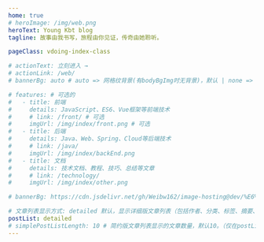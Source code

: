 ```yaml
---
home: true
# heroImage: /img/web.png
heroText: Young Kbt blog
tagline: 故事由我书写，旅程由你见证，传奇由她聆听。

pageClass: vdoing-index-class

# actionText: 立刻进入 →
# actionLink: /web/
# bannerBg: auto # auto => 网格纹背景(有bodyBgImg时无背景)，默认 | none => 无 | '大图地址' | background: 自定义背景样式       提示：如发现文本颜色不适应你的背景时可以到palette.styl修改$bannerTextColor变量

# features: # 可选的
#   - title: 前端
#     details: JavaScript、ES6、Vue框架等前端技术
#     # link: /front/ # 可选
#     imgUrl: /img/index/front.png # 可选
#   - title: 后端
#     details: Java、Web、Spring、Cloud等后端技术
#     # link: /java/
#     imgUrl: /img/index/backEnd.png
#   - title: 文档
#     details: 技术文档、教程、技巧、总结等文章
#     # link: /technology/
#     imgUrl: /img/index/other.png

# bannerBg: https://cdn.jsdelivr.net/gh/Weibw162/image-hosting@dev/%E6%9D%82%E5%BD%95/%E4%BC%8A%E8%95%BE%E9%9B%85.5vklmk9v83o0.webp   # 背景图，长度是整个屏幕

# 文章列表显示方式: detailed 默认，显示详细版文章列表（包括作者、分类、标签、摘要、分页等）| simple => 显示简约版文章列表（仅标题和日期）| none 不显示文章列表
postList: detailed
# simplePostListLength: 10 # 简约版文章列表显示的文章数量，默认10。（仅在postList设置为simple时生效）
---
```



<!-- 网页左下角动态gif 小熊猫挥手 -->
<!-- <img src="/img/panda-waving.png" class="panda no-zoom" style="width: 130px;height: 115px;opacity: 0.8;margin-bottom: -4px;padding-bottom:0;position: fixed;bottom: 0;left: 0.5rem;z-index: 1;"> -->


<ClientOnly>
  <!-- <WebInfo /> -->
  <IndexBigImg />
  <Fantasy />
</ClientOnly>


<script>
/*
触发全屏相关的代码
export default {
  mounted() {
    this.fullScreen();
    // 监听滚动
    window.addEventListener('scroll', () => {
      const index_class = document.getElementsByClassName('vdoing-index-class')[0];
      if(index_class){
        if(document.documentElement.scrollTop == 0){
          console.log(document.documentElement.scrollTop);
          this.fullScreen();
        }else{
          this.exitScreen();
        }
      }
   });
  },
  watch: {
    $route(to, from) {
      if (to.path == "/" && Object.keys(this.$route.query).length == 0) {
       // 监听滚动
        window.addEventListener('scroll', () => {
          if(document.documentElement.scrollTop == 0){
            this.fullScreen();
          }else{
            this.exitScreen();
          }
        });
        this.fullScreen();
      }
    },
  },
  methods: {
    // 进入全屏
    fullScreen() {
      var el = document.documentElement;
      var rfs = el.requestFullScreen || el.webkitRequestFullScreen || el.mozRequestFullScreen || el.msRequestFullScreen;
      if (rfs) {
        rfs.call(el);
      } else if (typeof window.ActiveXObject !== "undefined") {
        // for IE，这里其实就是模拟了按下键盘的 F11，使浏览器全屏
        var wscript = new ActiveXObject("WScript.Shell");
        if (wscript != null) {
          wscript.SendKeys("{F11}");
        }
      }
    },
    // 退出全屏
    exitScreen() {
      var el = document;
      var cfs = el.cancelFullScreen || el.webkitCancelFullScreen || el.mozCancelFullScreen || el.exitFullScreen;
      if (cfs) {
        cfs.call(el);
      } else if (typeof window.ActiveXObject !== "undefined") {
        // for IE，这里和 fullScreen 相同，模拟按下 F11 键退出全屏
        var wscript = new ActiveXObject("WScript.Shell");
        if (wscript != null) {
          wscript.SendKeys("{F11}");
        }
      }
    }
  },
}
*/

</script>